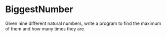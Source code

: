 # BiggestNumber

Given nine different natural numbers, write a program to find the maximum of them and how many times they are.
